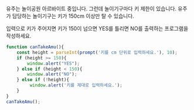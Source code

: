 유주는 놀이공원 아르바이트 중입니다. 그런데 놀이기구마다 키 제한이 있습니다.
유주가 담당하는 놀이기구는 키가 150cm 이상만 탈 수 있습니다.

입력으로 키가 주어지면
키가 150이 넘으면 YES를 틀리면 NO를 출력하는 프로그램을 작성하세요.
```js
function canTakeAmu(){
    const height = parseInt(prompt('키를 cm 단위로 입력하세요.'), 10);
    if (height >= 150){
        window.alert("YES");
    } else if (height < 150){
        window.alert("NO");
    } else if (!height){
         window.alert('키를 제대로 입력하세요.');
    }
}
canTakeAmu();
```